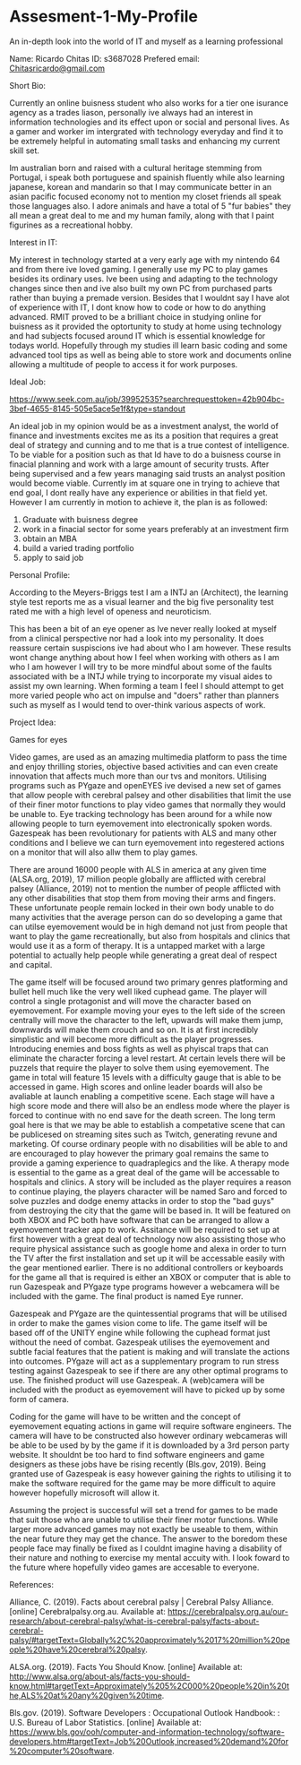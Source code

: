 # Assesment-1-My-Profile
An in-depth look into the world of IT and myself as a learning professional

Name: Ricardo Chitas 
ID: s3687028
Prefered email: Chitasricardo@gmail.com

Short Bio: 

Currently an online buisness student who also works for a tier one isurance agency as a trades liason, personally ive always had an interest in information technologies and its effect upon or social and personal lives. As a gamer and worker im intergrated with technology everyday and find it to be extremely helpful in automating small tasks and enhancing my current skill set.

Im australian born and raised with a cultural heritage stemming from Portugal, i speak both portuguese and spainish fluently while also learning japanese, korean and mandarin so that I may communicate better in an asian pacific focused economy not to mention my closet friends all speak those languages also. I adore animals and have a total of 5 "fur babies" they all mean a great deal to me and my human family, along with that I paint figurines as a recreational hobby.

Interest in IT: 

My interest in technology started at a very early age with my nintendo 64 and from there ive loved gaming. I generally use my PC to play games besides its ordinary uses. Ive been using and adapting to the technology changes since then and ive also built my own PC from purchased parts rather than buying a premade version. Besides that I wouldnt say I have alot of experience with IT, I dont know how to code or how to do anything advanced. RMIT proved to be a brilliant choice in studying online for buisness as it provided the optortunity to study at home using technology and had subjects focused around IT which is essential knowledge for todays world. Hopefully through my studies ill learn basic coding and some advanced tool tips as well as being able to store work and documents online allowing a multitude of people to access it for work purposes. 

Ideal Job: 

https://www.seek.com.au/job/39952535?searchrequesttoken=42b904bc-3bef-4655-8145-505e5ace5e1f&type=standout

An ideal job in my opinion would be as a investment analyst, the world of finance and investments excites me as its a position that requires a great deal of strategy and cunning and to me that is a true contest of intelligence. To be viable for a position such as that Id have to do a buisness course in finacial planning and work with a large amount of security trusts. After being supervised and a few years managing said trusts an analyst position would become viable. Currently im at square one in trying to achieve that end goal, I dont really have any experience or abilities in that field yet. However I am currently in motion to achieve it, the plan is as followed:

1. Graduate with buisness degree
2. work in a finacial sector for some years preferably at an investment firm
3. obtain an MBA
4. build a varied trading portfolio
5. apply to said job

Personal Profile:

According to the Meyers-Briggs test I am a INTJ an (Architect), the learning style test reports me as a visual learner and the big five personality test rated me with a high level of openess and neuroticism.

This has been a bit of an eye opener as Ive never really looked at myself from a clinical perspective nor had a look into my personality. It does reassure certain suspiscions ive had about who I am however. These results wont change anything about how I feel when working with others as I am who I am however I will try to be more mindful about some of the faults associated with be a INTJ while trying to incorporate my visual aides to assist my own learning. When forming a team I feel I should attempt to get more varied people who act on impulse and "doers" rather than planners such as myself as I would tend to over-think various aspects of work.

Project Idea:

Games for eyes

Video games, are used as an amazing multimedia platform to pass the time and enjoy thrilling stories, objective based activities and can even create innovation that affects much more than our tvs and monitors. Utilising programs such as PYgaze and openEYES ive devised a new set of games that allow people with cerebral palsey and other disabilities that limit the use of their finer motor functions to play video games that normally they would be unable to. Eye tracking technology has been around for a while now allowing people to turn eyemovement into electronically spoken words. Gazespeak has been revolutionary for patients with ALS and many other conditions and I believe we can turn eyemovement into regestered actions on a monitor that will also allw them to play games.

There are around 16000 people with ALS in america at any given time (ALSA.org, 2019), 17 million people globally are afflicted with cerebral palsey (Alliance, 2019) not to mention the number of people afflicted with any other disabilities that stop them from moving their arms and fingers. These unfortunate people remain locked in their own body unable to do many activities that the average person can do so developing a game that can utilse eyemovement would be in high demand not just from people that want to play the game recreationally, but also from hospitals and clinics that would use it as a form of therapy. It is a untapped market with a large potential to actually help people while generating a great deal of respect and capital.

The game itself will be focused around two primary genres platforming and bullet hell much like the very well liked cuphead game. The player will control a single protagonist and will move the character based on eyemovement. For example moving your eyes to the left side of the screen centrally will move the character to the left, upwards will make them jump, downwards will make them crouch and so on. It is at first incredibly simplistic and will become more difficult as the player progresses. Introducing enemies and boss fights as well as phyiscal traps that can eliminate the character forcing a level restart. At certain levels there will be puzzels that require the player to solve them using eyemovement. The game in total will feature 15 levels with a difficulty gauge that is able to be accessed in game. High scores and online leader boards will also be avaliable at launch enabling a competitive scene. Each stage will have a high score mode and there will also be an endless mode where the player is forced to continue with no end save for the death screen. The long term goal here is that we may be able to establish a competative scene that can be publicesed on streaming sites such as Twitch, generating revune and marketing. Of course ordinary people with no disabilities will be able to and are encouraged to play however the primary goal remains the same to provide a gaming experience to quadraplegics and the like. A therapy mode is essential to the game as a great deal of the game will be accessable to hospitals and clinics. A story will be included as the player requires a reason to continue playing, the players character will be named Saro and forced to solve puzzles and dodge enemy attacks in order to stop the "bad guys" from destroying the city that the game will be based in. It will be featured on both XBOX and PC both have software that can be arranged to allow a eyemovement tracker app to work. Assitance will be required to set up at first however with a great deal of technology now also assisting those who require physical assistance such as google home and alexa in order to turn the TV after the first installation and set up it will be accessable easily with the gear mentioned earlier. There is no additional controllers or keyboards for the game all that is required is either an XBOX or computer that is able to run Gazespeak and PYgaze type programs however a webcamera will be included with the game. The final product is named Eye runner. 

Gazespeak and PYgaze are the quintessential programs that will be utilised in order to make the games vision come to life. The game itself will be based off of the UNITY engine while following the cuphead format just without the need of combat. Gazespeak utilises the eyemovement and subtle facial features that the patient is making and will translate the actions into outcomes. PYgaze will act as a supplementary program to run stress testing against Gazespeak to see if there are any other optimal programs to use. The finished product will use Gazespeak. A (web)camera will be included with the product as eyemovement will have to picked up by some form of camera. 

Coding for the game will have to be written and the concept of eyemovement equating actions in game will require software engineers. The camera will have to be constructed also however ordinary webcameras will be able to be used by by the game if it is downloaded by a 3rd person party website. It shouldnt be too hard to find software engineers and game designers as these jobs have be rising recently (Bls.gov, 2019). Being granted use of Gazespeak is easy however gaining the rights to utilising it to make the software required for the game may be more difficult to aquire however hopefully microsoft will allow it.

Assuming the project is successful will set a trend for games to be made that suit those who are unable to utilise their finer motor functions. While larger more advanced games may not exactly be useable to them, within the near future they may get the chance. The answer to the boredom these people face may finally be fixed as I couldnt imagine having a disability of their nature and nothing to exercise my mental accuity with. I look foward to the future where hopefully video games are accesable to everyone.


References:

Alliance, C. (2019). Facts about cerebral palsy | Cerebral Palsy Alliance. [online] Cerebralpalsy.org.au. Available at: https://cerebralpalsy.org.au/our-research/about-cerebral-palsy/what-is-cerebral-palsy/facts-about-cerebral-palsy/#targetText=Globally%2C%20approximately%2017%20million%20people%20have%20cerebral%20palsy. 

ALSA.org. (2019). Facts You Should Know. [online] Available at: http://www.alsa.org/about-als/facts-you-should-know.html#targetText=Approximately%205%2C000%20people%20in%20the,ALS%20at%20any%20given%20time.

Bls.gov. (2019). Software Developers : Occupational Outlook Handbook: : U.S. Bureau of Labor Statistics. [online] Available at: https://www.bls.gov/ooh/computer-and-information-technology/software-developers.htm#targetText=Job%20Outlook,increased%20demand%20for%20computer%20software. 
